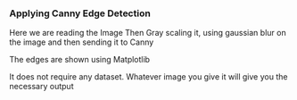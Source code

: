 ### Applying Canny Edge Detection

Here we are reading the Image
Then Gray scaling it, using gaussian blur on the image and then sending it to Canny

The edges are shown using Matplotlib


It does not require any dataset. Whatever image you give it will give you the necessary output

